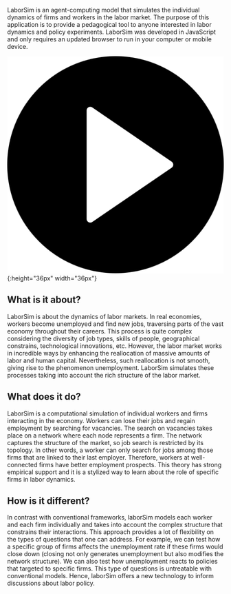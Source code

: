 
LaborSim is an agent-computing model that simulates the individual dynamics of firms and workers in the labor market. The purpose of this application is to provide a pedagogical tool to anyone interested in labor dynamics and policy experiments. LaborSim was developed in JavaScript and only requires an updated browser to run in your computer or mobile device.


![Run LaborSim!](/images/play-button.png){:height="36px" width="36px"}


## What is it about?

LaborSim is about the dynamics of labor markets. In real economies, workers become unemployed and find new jobs, traversing parts of the vast economy throughout their careers. This process is quite complex considering the diversity of job types, skills of people, geographical constrains, technological innovations, etc. However, the labor market works in incredible ways by enhancing the reallocation of massive amounts of labor and human capital. Nevertheless, such reallocation is not smooth, giving rise to the phenomenon unemployment. LaborSim simulates these processes taking into account the rich structure of the labor market.


## What does it do?

LaborSim is a computational simulation of individual workers and firms interacting in the economy. Workers can lose their jobs and regain employment by searching for vacancies. The search on vacancies takes place on a network where each node represents a firm. The network captures the structure of the market, so job search is restricted by its topology. In other words, a worker can only search for jobs among those firms that are linked to their last employer. Therefore, workers at well-connected firms have better employment prospects. This theory has strong empirical support and it is a stylized way to learn about the role of specific firms in labor dynamics.


## How is it different?

In contrast with conventional frameworks, laborSim models each worker and each firm individually and takes into account the complex structure that constrains their interactions. This approach provides a lot of flexibility on the types of questions that one can address. For example, we can test how a specific group of firms affects the unemployment rate if these firms would close down (closing not only generates unemployment but also modifies the network structure). We can also test how unemployment reacts to policies that targeted to specific firms. This type of questions is untreatable with conventional models. Hence, laborSim offers a new technology to inform discussions about labor policy.


